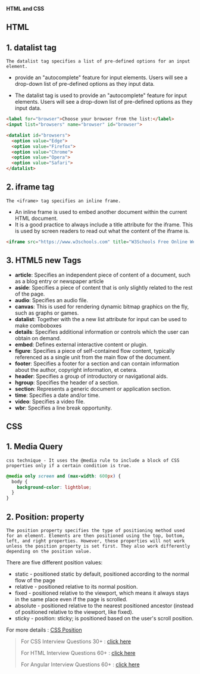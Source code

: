 **HTML and CSS** 

## **HTML**
## 1. datalist tag

    The datalist tag specifies a list of pre-defined options for an input element.
* provide an "autocomplete" feature for input elements. Users will see a drop-down list of pre-defined options as they input data.

* The datalist tag is used to provide an "autocomplete" feature for input elements. Users will see a drop-down list of pre-defined options as they input data.
```html
<label for="browser">Choose your browser from the list:</label>
<input list="browsers" name="browser" id="browser">

<datalist id="browsers">
  <option value="Edge">
  <option value="Firefox">
  <option value="Chrome">
  <option value="Opera">
  <option value="Safari">
</datalist>
```

## 2. iframe  tag
    The <iframe> tag specifies an inline frame.

* An inline frame is used to embed another document within the current HTML document.
* It is a good practice to always include a title attribute for the iframe. This is used by screen readers to read out what the content of the iframe is.

```html
<iframe src="https://www.w3schools.com" title="W3Schools Free Online Web Tutorials"></iframe>
```

## 3. HTML5 new Tags

* **article**: 	 Specifies an independent piece of content of a document, such as a blog entry or newspaper article
* **aside**: 	Specifies a piece of content that is only slightly related to the rest of the page.
* **audio**: 	Specifies an audio file.
* **canvas**: 	This is used for rendering dynamic bitmap graphics on the fly, such as graphs or games.
* **datalist**: 	Together with the a new list attribute for input can be used to make comboboxes
* **details**: 	Specifies additional information or controls which the user can obtain on demand.
* **embed**: 	Defines external interactive content or plugin.
* **figure**: 	Specifies a piece of self-contained flow content, typically referenced as a single unit from the main flow of the document.
* **footer**: 	Specifies a footer for a section and can contain information about the author, copyright information, et cetera.
* **header**: 	Specifies a group of introductory or navigational aids.
* **hgroup**: 	Specifies the header of a section.
* **section**: 	Represents a generic document or application section.
* **time**: 	Specifies a date and/or time.
* **video**: 	Specifies a video file.
* **wbr**: 	Specifies a line break opportunity.



## **CSS**

## 1. Media Query
    css technique - It uses the @media rule to include a block of CSS properties only if a certain condition is true.
```css
@media only screen and (max-width: 600px) {
  body {
    background-color: lightblue;
  }
}
```

## 2. Position: property
    The position property specifies the type of positioning method used for an element. Elements are then positioned using the top, bottom, left, and right properties. However, these properties will not work unless the position property is set first. They also work differently depending on the position value.

  There are five different position values:

  * static - positioned static by default, positioned according to the normal flow of the page
  * relative -  positioned relative to its normal position.
  * fixed - positioned relative to the viewport, which means it always stays in the same place even if the page is scrolled.
  * absolute - positioned relative to the nearest positioned ancestor (instead of positioned relative to the viewport, like fixed).
  * sticky - position: sticky; is positioned based on the user's scroll position.

For more details : [CSS Position](https://www.w3schools.com/css/css_positioning.asp)

> For CSS Interview Questions 30+ : [click here](https://www.interviewbit.com/css-interview-questions/)
> 
> For HTML Interview Questions 60+ : [click here](https://www.interviewbit.com/html-interview-questions/)
> 
> For Angular Interview Questions 60+ : [click here](https://www.interviewbit.com/angular-interview-questions/)
